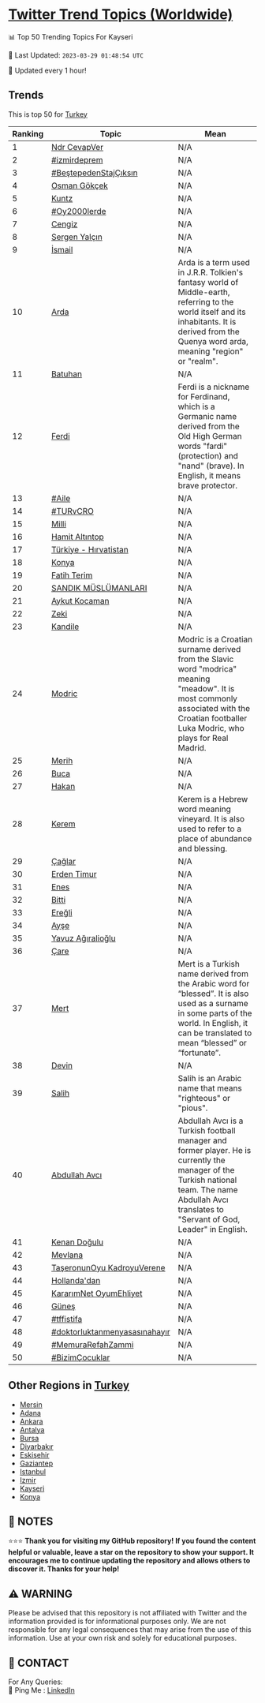 [Twitter Trend Topics (Worldwide)](https://github.com/ErcinDedeoglu/Twitter-Trend-Topics)
==========


📊 Top 50 Trending Topics For Kayseri

📆 Last Updated: `2023-03-29 01:48:54 UTC`

🔧 Updated every 1 hour!


## Trends

This is top 50 for [Turkey](</Turkey>)

| Ranking | Topic | Mean |
| ------- | ------------ | ------------ |
| 1 | [Ndr CevapVer](http://twitter.com/search?q=Ndr+CevapVer) | N/A |
| 2 | [#izmirdeprem](http://twitter.com/search?q=%23izmirdeprem) | N/A |
| 3 | [#BeştepedenStajÇıksın](http://twitter.com/search?q=%23Be%c5%9ftepedenStaj%c3%87%c4%b1ks%c4%b1n) | N/A |
| 4 | [Osman Gökçek](http://twitter.com/search?q=Osman+G%c3%b6k%c3%a7ek) | N/A |
| 5 | [Kuntz](http://twitter.com/search?q=Kuntz) | N/A |
| 6 | [#Oy2000lerde](http://twitter.com/search?q=%23Oy2000lerde) | N/A |
| 7 | [Cengiz](http://twitter.com/search?q=Cengiz) | N/A |
| 8 | [Sergen Yalçın](http://twitter.com/search?q=Sergen+Yal%c3%a7%c4%b1n) | N/A |
| 9 | [İsmail](http://twitter.com/search?q=%c4%b0smail) | N/A |
| 10 | [Arda](http://twitter.com/search?q=Arda) | Arda is a term used in J.R.R. Tolkien's fantasy world of Middle-earth, referring to the world itself and its inhabitants. It is derived from the Quenya word arda, meaning "region" or "realm". |
| 11 | [Batuhan](http://twitter.com/search?q=Batuhan) | N/A |
| 12 | [Ferdi](http://twitter.com/search?q=Ferdi) | Ferdi is a nickname for Ferdinand, which is a Germanic name derived from the Old High German words "fardi" (protection) and "nand" (brave). In English, it means brave protector. |
| 13 | [#Aile](http://twitter.com/search?q=%23Aile) | N/A |
| 14 | [#TURvCRO](http://twitter.com/search?q=%23TURvCRO) | N/A |
| 15 | [Milli](http://twitter.com/search?q=Milli) | N/A |
| 16 | [Hamit Altıntop](http://twitter.com/search?q=Hamit+Alt%c4%b1ntop) | N/A |
| 17 | [Türkiye - Hırvatistan](http://twitter.com/search?q=T%c3%bcrkiye+-+H%c4%b1rvatistan) | N/A |
| 18 | [Konya](http://twitter.com/search?q=Konya) | N/A |
| 19 | [Fatih Terim](http://twitter.com/search?q=Fatih+Terim) | N/A |
| 20 | [SANDIK MÜSLÜMANLARI](http://twitter.com/search?q=SANDIK+M%c3%9cSL%c3%9cMANLARI) | N/A |
| 21 | [Aykut Kocaman](http://twitter.com/search?q=Aykut+Kocaman) | N/A |
| 22 | [Zeki](http://twitter.com/search?q=Zeki) | N/A |
| 23 | [Kandile](http://twitter.com/search?q=Kandile) | N/A |
| 24 | [Modric](http://twitter.com/search?q=Modric) | Modric is a Croatian surname derived from the Slavic word "modrica" meaning "meadow". It is most commonly associated with the Croatian footballer Luka Modric, who plays for Real Madrid. |
| 25 | [Merih](http://twitter.com/search?q=Merih) | N/A |
| 26 | [Buca](http://twitter.com/search?q=Buca) | N/A |
| 27 | [Hakan](http://twitter.com/search?q=Hakan) | N/A |
| 28 | [Kerem](http://twitter.com/search?q=Kerem) | Kerem is a Hebrew word meaning vineyard. It is also used to refer to a place of abundance and blessing. |
| 29 | [Çağlar](http://twitter.com/search?q=%c3%87a%c4%9flar) | N/A |
| 30 | [Erden Timur](http://twitter.com/search?q=Erden+Timur) | N/A |
| 31 | [Enes](http://twitter.com/search?q=Enes) | N/A |
| 32 | [Bitti](http://twitter.com/search?q=Bitti) | N/A |
| 33 | [Ereğli](http://twitter.com/search?q=Ere%c4%9fli) | N/A |
| 34 | [Ayşe](http://twitter.com/search?q=Ay%c5%9fe) | N/A |
| 35 | [Yavuz Ağıralioğlu](http://twitter.com/search?q=Yavuz+A%c4%9f%c4%b1ralio%c4%9flu) | N/A |
| 36 | [Çare](http://twitter.com/search?q=%c3%87are) | N/A |
| 37 | [Mert](http://twitter.com/search?q=Mert) | Mert is a Turkish name derived from the Arabic word for “blessed”. It is also used as a surname in some parts of the world. In English, it can be translated to mean “blessed” or “fortunate”. |
| 38 | [Devin](http://twitter.com/search?q=Devin) | N/A |
| 39 | [Salih](http://twitter.com/search?q=Salih) | Salih is an Arabic name that means "righteous" or "pious". |
| 40 | [Abdullah Avcı](http://twitter.com/search?q=Abdullah+Avc%c4%b1) | Abdullah Avcı is a Turkish football manager and former player. He is currently the manager of the Turkish national team. The name Abdullah Avcı translates to "Servant of God, Leader" in English. |
| 41 | [Kenan Doğulu](http://twitter.com/search?q=Kenan+Do%c4%9fulu) | N/A |
| 42 | [Mevlana](http://twitter.com/search?q=Mevlana) | N/A |
| 43 | [TaşeronunOyu KadroyuVerene](http://twitter.com/search?q=Ta%c5%9feronunOyu+KadroyuVerene) | N/A |
| 44 | [Hollanda'dan](http://twitter.com/search?q=Hollanda%27dan) | N/A |
| 45 | [KararımNet OyumEhliyet](http://twitter.com/search?q=Karar%c4%b1mNet+OyumEhliyet) | N/A |
| 46 | [Güneş](http://twitter.com/search?q=G%c3%bcne%c5%9f) | N/A |
| 47 | [#tffistifa](http://twitter.com/search?q=%23tffistifa) | N/A |
| 48 | [#doktorluktanmenyasasınahayır](http://twitter.com/search?q=%23doktorluktanmenyasas%c4%b1nahay%c4%b1r) | N/A |
| 49 | [#MemuraRefahZammi](http://twitter.com/search?q=%23MemuraRefahZammi) | N/A |
| 50 | [#BizimÇocuklar](http://twitter.com/search?q=%23Bizim%c3%87ocuklar) | N/A |



## Other Regions in [Turkey](</Turkey>)

* [Mersin](</Turkey/Mersin.md>)
* [Adana](</Turkey/Adana.md>)
* [Ankara](</Turkey/Ankara.md>)
* [Antalya](</Turkey/Antalya.md>)
* [Bursa](</Turkey/Bursa.md>)
* [Diyarbakır](</Turkey/Diyarbakır.md>)
* [Eskişehir](</Turkey/Eskişehir.md>)
* [Gaziantep](</Turkey/Gaziantep.md>)
* [Istanbul](</Turkey/Istanbul.md>)
* [Izmir](</Turkey/Izmir.md>)
* [Kayseri](</Turkey/Kayseri.md>)
* [Konya](</Turkey/Konya.md>)



## 📝 NOTES

⭐⭐⭐ **Thank you for visiting my GitHub repository! If you found the content helpful or valuable, leave a star on the repository to show your support. It encourages me to continue updating the repository and allows others to discover it. Thanks for your help!**


## ⚠️ WARNING

Please be advised that this repository is not affiliated with Twitter and the information provided is for informational purposes only. We are not responsible for any legal consequences that may arise from the use of this information. Use at your own risk and solely for educational purposes.


## 📨 CONTACT

 For Any Queries:  
            🏓 Ping Me : [LinkedIn](https://www.linkedin.com/in/ercindedeoglu/)
